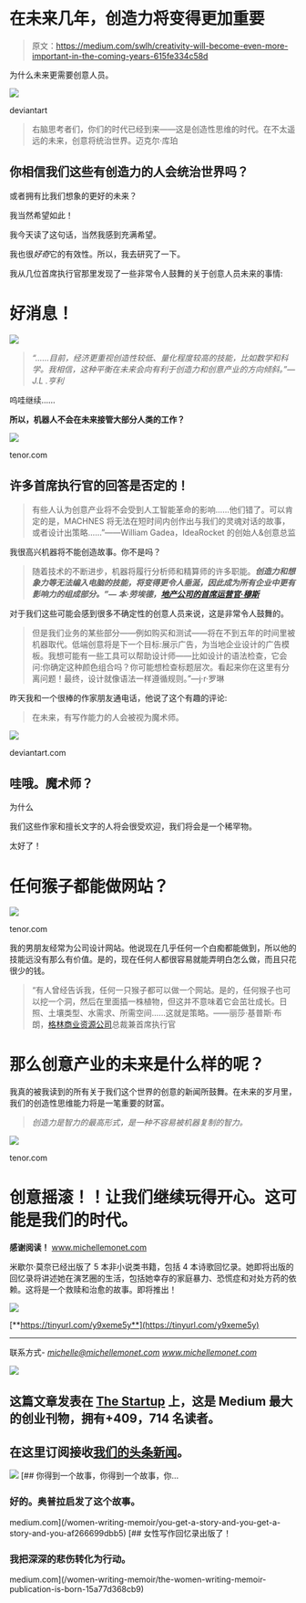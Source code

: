 # 在未来几年，创造力将变得更加重要

> 原文：<https://medium.com/swlh/creativity-will-become-even-more-important-in-the-coming-years-615fe334c58d>

为什么未来更需要创意人员。

![](img/13a4d4c7899bff3922d3cd2e011af1e8.png)

deviantart

> 右脑思考者们，你们的时代已经到来——这是创造性思维的时代。在不太遥远的未来，创意将统治世界。迈克尔·库珀

## 你相信我们这些有创造力的人会统治世界吗？

或者拥有比我们想象的更好的未来？

我当然希望如此！

我今天读了这句话，当然我感到充满希望。

我也很*好奇*它的有效性。所以，我去研究了一下。

我从几位首席执行官那里发现了一些非常令人鼓舞的关于创意人员未来的事情:

# 好消息！

![](img/88d39f0732898b40292458a9fd6d9c85.png)

> *“……目前，经济更重视创造性较低、量化程度较高的技能，比如数学和科学。我相信，这种平衡在未来会向有利于创造力和创意产业的方向倾斜。”— J.L .亨利*

呜哇继续……

**所以，机器人不会在未来接管大部分人类的工作？**

![](img/686c49f8495005ffc55ae7946edadb4b.png)

tenor.com

## 许多首席执行官的回答是否定的！

> 有些人认为创意产业将不会受到人工智能革命的影响……他们错了。可以肯定的是，MACHNES 将无法在短时间内创作出与我们的灵魂对话的故事，或者设计出策略……”——William Gadea，IdeaRocket 的创始人&创意总监

我很高兴机器将不能创造故事。你不是吗？

> 随着技术的不断进步，机器将履行分析师和精算师的许多职能。****创造力和想象力等无法编入电脑的技能，将变得更令人垂涎，因此成为所有企业中更有影响力的组成部分。”—* 本·劳埃德，[地产公司的首席运营官·穆斯](http://www.propertymoose.co.uk/)***

对于我们这些可能会感到很多不确定性的创意人员来说，这是非常令人鼓舞的。

> 但是我们业务的某些部分——例如购买和测试——将在不到五年的时间里被机器取代。低端创意将是下一个目标:展示广告，为当地企业设计的广告模板。我想可能有一些工具可以帮助设计师——比如设计的语法检查，它会问:你确定这种颜色组合吗？你可能想检查标题层次。看起来你在这里有分离问题！最终，设计就像语法一样遵循规则。”—j·r·罗琳

昨天我和一个很棒的作家朋友通电话，他说了这个有趣的评论:

> 在未来，有写作能力的人会被视为魔术师。

![](img/ef6384813d26910adfca4c47d1972e90.png)

deviantart.com

## 哇哦。魔术师？

为什么

我们这些作家和擅长文字的人将会很受欢迎，我们将会是一个稀罕物。

太好了！

# 任何猴子都能做网站？

![](img/a1890f089a7c79e49d48cbb6ccb547b3.png)

tenor.com

我的男朋友经常为公司设计网站。他说现在几乎任何一个白痴都能做到，所以他的技能远没有那么有价值。是的，现在任何人都很容易就能弄明白怎么做，而且只花很少的钱。

> “有人曾经告诉我，任何一只猴子都可以做一个网站。是的，任何猴子也可以挖一个洞，然后在里面插一株植物，但这并不意味着它会茁壮成长。日照、土壤类型、水需求、所需空间……这就是策略。——丽莎·基普斯·布朗，[格林商业资源公司](http://www.glerin.com/)总裁兼首席执行官

# 那么创意产业的未来是什么样的呢？

我真的被我读到的所有关于我们这个世界的创意的新闻所鼓舞。在未来的岁月里，我们的创造性思维能力将是一笔重要的财富。

> *创造力是智力的最高形式，是一种不容易被机器复制的智力。*

![](img/9050748bdd0bbc8f816146f67c3434ff.png)

tenor.com

# 创意摇滚！！让我们继续玩得开心。这可能是我们的时代。

**感谢阅读！**
www.michellemonet.com

米歇尔·莫奈已经出版了 5 本非小说类书籍，包括 4 本诗歌回忆录。她即将出版的回忆录将讲述她在演艺圈的生活，包括她幸存的家庭暴力、恐慌症和对处方药的依赖。这将是一个救赎和治愈的故事。即将推出！

![](img/bee1f1d4b0e81fbbda2f73b5d5c5810b.png)

[**https://tinyurl.com/y9xeme5y**](https://tinyurl.com/y9xeme5y)

______________________________________________________________

联系方式-
*michelle@michellemonet.com
www.michellemonet.com*

[![](img/308a8d84fb9b2fab43d66c117fcc4bb4.png)](https://medium.com/swlh)

## 这篇文章发表在 [The Startup](https://medium.com/swlh) 上，这是 Medium 最大的创业刊物，拥有+409，714 名读者。

## 在这里订阅接收[我们的头条新闻](http://growthsupply.com/the-startup-newsletter/)。

[![](img/b0164736ea17a63403e660de5dedf91a.png)](https://medium.com/swlh)[](/women-writing-memoir/you-get-a-story-and-you-get-a-story-and-you-af266699dbb5) [## 你得到一个故事，你得到一个故事，你…

### 好的。奥普拉启发了这个故事。

medium.com](/women-writing-memoir/you-get-a-story-and-you-get-a-story-and-you-af266699dbb5) [](/women-writing-memoir/the-women-writing-memoir-publication-is-born-15a77d368cb9) [## 女性写作回忆录出版了！

### 我把深深的悲伤转化为行动。

medium.com](/women-writing-memoir/the-women-writing-memoir-publication-is-born-15a77d368cb9)